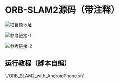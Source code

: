 # ORB-SLAM2源码（带注释）
![项目原地址](https://github.com/raulmur/ORB_SLAM2/tree/master)

![参考链接-1](https://blog.csdn.net/zardforever123/article/details/125044004?spm=1001.2014.3001.5506)


![参考链接-2](https://blog.csdn.net/Xu__Xiaoyang/article/details/126341556?spm=1001.2014.3001.5506)

## 运行教程（脚本自编）
'./ORB_SLAM2_with_AndroidPhone.sh'
